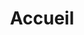 ---
layout: index
title: Accueil
lang: fr

strings:
  title-who-are-we: Qui sommes-nous?
  desc-who-are-we: Nous sommes un collectif de programmeurs amateurs, étudiants et professionnels, regroupés pour créer des outils utiles à la communauté. Notre but est de s'entraider mutuellement, de développer des projets communs et le mot d'ordre est l'amitié!
  
  title-what-do-we-do: Que faisons-nous?
  desc-what-do-we-do: Nous avons un idéal d'open source, donc tous nos projets le sont, et les dons nous permettent de payer l'hébergement des services que nous fournissons. Un jour, peut-être, nos projets deviendront assez importants pour que nous puissions en faire notre métier, mais en attendant on vous aime tous!
  
  title-our-projects: Nos projets
  
  name-pdba: PDBA
  desc-pdba: Python Discord Bot Agregator
  name-discorn: Discorn
  desc-discorn: Un protocole de messagerie chiffré et décentralisé basé sur les cryptomonnaies.

  in-other-languages: Dans d'autres langues
---